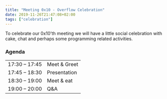 ```yaml
---
title: "Meeting 0x10 - Overflow Celebration"
date: 2019-11-26T21:47:08+02:00
tags: ["celebration"]
---
```


To celebrate our 0x10’th meeting we will have a little social celebration with cake, chat and perhaps some programming related activities.

### Agenda

|               |              |
|---------------|--------------|
| 17:30 – 17:45 | Meet & Greet |
| 17:45 – 18:30 | Presentation |
| 18:30 – 19:00 | Meet & eat   |
| 19:00 – 20:00 | Q&A          |